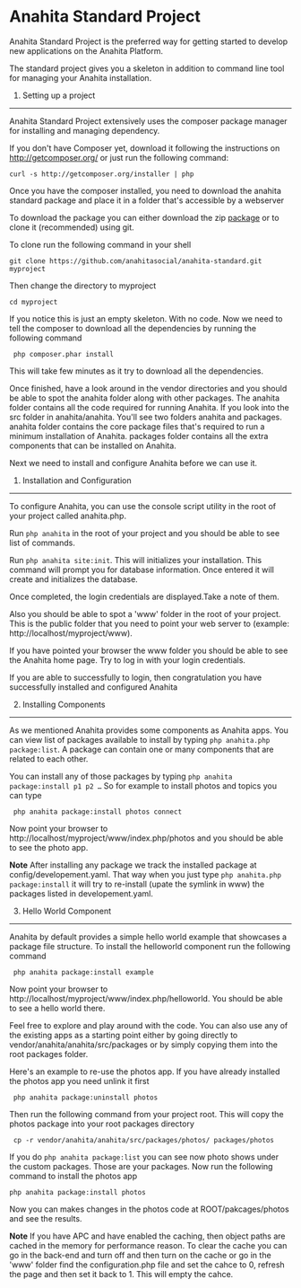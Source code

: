 Anahita Standard Project
========================
Anahita Standard Project is the preferred way for getting started to develop new applications on the Anahita Platform.

The standard project gives you a skeleton in addition to command line tool for managing your Anahita installation.

1) Setting up a project
----------------------------------
Anahita Standard Project extensively uses the composer package manager for installing and managing dependency.

If you don't have Composer yet, download it following the instructions on
http://getcomposer.org/ or just run the following command:

    curl -s http://getcomposer.org/installer | php

Once you have the composer installed, you need to download the anahita standard package and place it in a folder that's accessible by a webserver

To download the package you can either download the zip [package](https://github.com/anahitasocial/anahita-standard/archive/master.zip) or to clone it (recommended) using git.

To clone run the following command in your shell

    git clone https://github.com/anahitasocial/anahita-standard.git myproject

Then change the directory to myproject

    cd myproject

If you notice this is just an empty skeleton. With no code. Now we need to tell the composer to download all the dependencies by running the following command

     php composer.phar install

This will take few minutes as it try to download all the dependencies.

Once finished, have a look around in the vendor directories and you should be able to spot the anahita folder along with other packages. The anahita folder contains all the code required for running Anahita. If you look into the src folder in anahita/anahita. You'll see two folders anahita and packages. anahita folder contains the core package files that's required to run a minimum installation of Anahita. packages folder contains all the extra components that can be installed on Anahita.

Next we need to install and configure Anahita before we can use it.

1) Installation and Configuration
----------------------------------
To configure Anahita, you can use the console script utility in the root of your project called anahita.php.

Run `php anahita` in the root of your project and you should be able to see list of commands.

Run `php anahita site:init`. This will initializes your installation. This command will prompt you for database information. Once entered it will create and initializes the database.

Once completed, the login credentials are displayed.Take a note of them. 

Also you should be able to spot a 'www' folder in the root of your project. This is the public folder that you need to point your web server to (example: http://localhost/myproject/www). 

If you have pointed your browser the www folder you should be able to see the Anahita home page. Try to log in with your login credentials.

If you are able to successfully to login, then congratulation you have successfully installed and configured Anahita 

2) Installing Components  
----------------------------------
As we mentioned Anahita provides some components as Anahita apps. You can view list of packages available to install by typing `php anahita.php package:list`. A package can contain one or many components that are related to each other.

You can install any of those packages by typing `php anahita package:install p1 p2 …` So for example to install photos and topics you can type

     php anahita package:install photos connect

Now point your browser to http://localhost/myproject/www/index.php/photos and you should be able to see the photo app.

**Note**
After installing any package we track the installed package at config/developement.yaml. That way when you just type `php anahita.php package:install` it will try to re-install (upate the symlink in www) the packages listed in developement.yaml.

3) Hello World Component
----------------------------------
Anahita by default provides a simple hello world example that showcases a package file structure. To install the helloworld component run the following command

     php anahita package:install example

Now point your browser to http://localhost/myproject/www/index.php/helloworld. You should be able to see a hello world there.

Feel free to explore and play around with the code. You can also use any of the existing apps as a starting point either by going directly to vendor/anahita/anahita/src/packages or by simply copying them into the root packages folder. 

Here's an example to re-use the photos app. If you have already installed the photos app you need unlink it first

     php anahita package:uninstall photos

Then run the following command from your project root. This will copy the photos package into your root packages directory

     cp -r vendor/anahita/anahita/src/packages/photos/ packages/photos

If you do `php anahita package:list` you can see now photo shows under the custom packages. Those are your packages. Now run the following command to install the photos app

    php anahita package:install photos 

Now you can makes changes in the photos code at ROOT/pakcages/photos and see the results.


**Note**
If you have APC and have enabled the caching, then object paths are cached in the memory for performance reason. To clear the cache you can go in the back-end and turn off and then turn on the cache or go in the 'www' folder find the configuration.php file and set the cahce to 0, refresh the page and then set it back to 1. This will empty the cahce.

   

